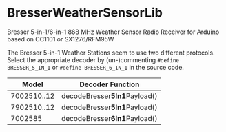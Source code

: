 # BresserWeatherSensorLib
Bresser 5-in-1/6-in-1 868 MHz Weather Sensor Radio Receiver for Arduino based on CC1101 or SX1276/RFM95W

The Bresser 5-in-1 Weather Stations seem to use two different protocols. Select the appropriate decoder by (un-)commenting `#define BRESSER_5_IN_1` or `#define BRESSER_6_IN_1` in the source code.

| Model         | Decoder Function                |
| ------------- | ------------------------------- |
| 7002510..12   | decodeBresser**5In1**Payload()  |
| 7902510..12   | decodeBresser**5In1**Payload()  |
| 7002585       | decodeBresser**6In1**Payload()  |
